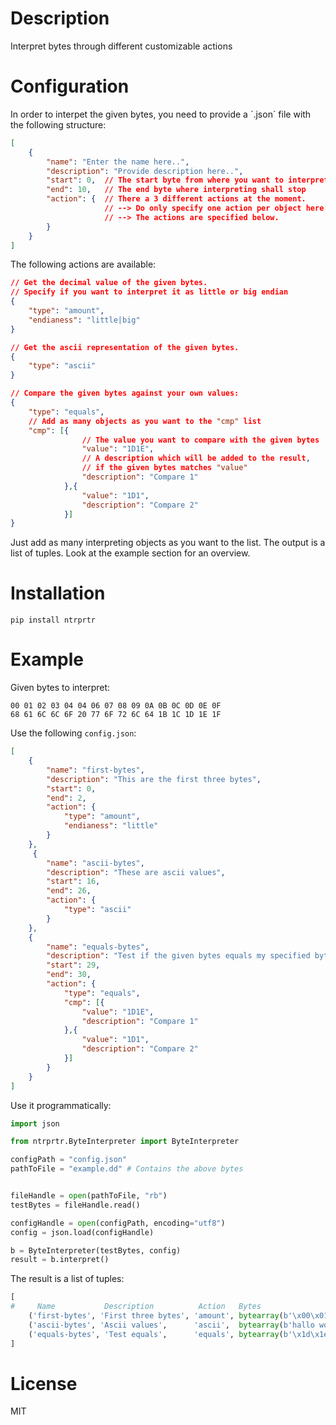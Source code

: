 # Description

Interpret bytes through different customizable actions

# Configuration

In order to interpet the given bytes, you need to provide a ´.json´ file
with the following structure:

```json
[
    {
        "name": "Enter the name here..",
        "description": "Provide description here..",
        "start": 0,  // The start byte from where you want to interpret
        "end": 10,   // The end byte where interpreting shall stop
        "action": {  // There a 3 different actions at the moment. 
                     // --> Do only specify one action per object here.
                     // --> The actions are specified below.
        }
    }
]
```
The following actions are available:

```json
// Get the decimal value of the given bytes.
// Specify if you want to interpret it as little or big endian
{
    "type": "amount",
    "endianess": "little|big"
}

// Get the ascii representation of the given bytes.
{
    "type": "ascii"
}

// Compare the given bytes against your own values:
{
    "type": "equals",
    // Add as many objects as you want to the "cmp" list
    "cmp": [{
                // The value you want to compare with the given bytes
                "value": "1D1E", 
                // A description which will be added to the result, 
                // if the given bytes matches "value"         
                "description": "Compare 1"      
            },{
                "value": "1D1",
                "description": "Compare 2"
            }]
}
```

Just add as many interpreting objects as you want to the list. The output is a list of tuples. Look at the example section for an overview.



# Installation

`pip install ntrprtr`

# Example

Given bytes to interpret:

```
00 01 02 03 04 04 06 07 08 09 0A 0B 0C 0D 0E 0F 
68 61 6C 6C 6F 20 77 6F 72 6C 64 1B 1C 1D 1E 1F
```

Use the following `config.json`:

```json
[
    {
        "name": "first-bytes",
        "description": "This are the first three bytes",
        "start": 0,
        "end": 2,
        "action": {
            "type": "amount",
            "endianess": "little"
        }
    },
     {
        "name": "ascii-bytes",
        "description": "These are ascii values",
        "start": 16,
        "end": 26,
        "action": {
            "type": "ascii"
        }
    },
    {
        "name": "equals-bytes",
        "description": "Test if the given bytes equals my specified bytes",
        "start": 29,
        "end": 30,
        "action": {
            "type": "equals",
            "cmp": [{
                "value": "1D1E",
                "description": "Compare 1"
            },{
                "value": "1D1",
                "description": "Compare 2"
            }]
        }
    }
]
```

Use it programmatically:

```python
import json

from ntrprtr.ByteInterpreter import ByteInterpreter

configPath = "config.json"
pathToFile = "example.dd" # Contains the above bytes


fileHandle = open(pathToFile, "rb")
testBytes = fileHandle.read()

configHandle = open(configPath, encoding="utf8")
config = json.load(configHandle)

b = ByteInterpreter(testBytes, config)
result = b.interpret()
```

The result is a list of tuples:
```python
[
#     Name           Description          Action   Bytes                        ActionResult
    ('first-bytes', 'First three bytes', 'amount', bytearray(b'\x00\x01\x02'), '131328'), 
    ('ascii-bytes', 'Ascii values',      'ascii',  bytearray(b'hallo world'),  'hallo world'), 
    ('equals-bytes', 'Test equals',      'equals', bytearray(b'\x1d\x1e'),     'Compare 1')
]
```

# License

MIT